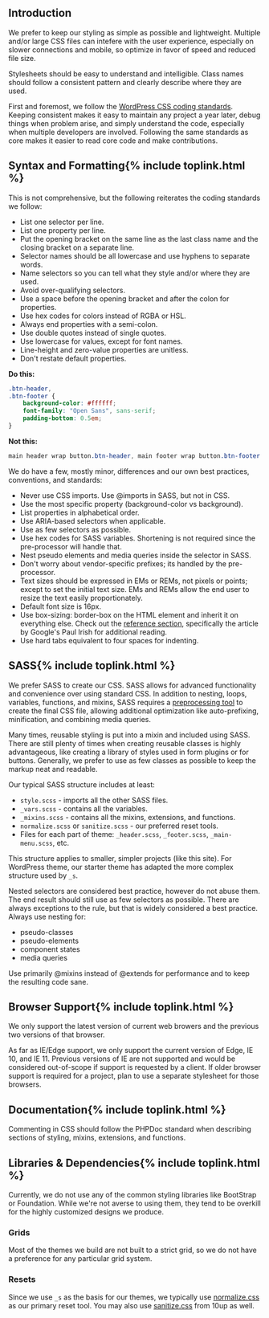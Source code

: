 
## Introduction

We prefer to keep our styling as simple as possible and lightweight. Multiple and/or large CSS files can intefere with the user experience, especially on slower connections and mobile, so optimize in favor of speed and reduced file size.

Stylesheets should be easy to understand and intelligible. Class names should follow a consistent pattern and clearly describe where they are used.

First and foremost, we follow the [WordPress CSS coding standards](https://make.wordpress.org/core/handbook/best-practices/coding-standards/css/). Keeping consistent makes it easy to maintain any project a year later, debug things when problem arise, and simply understand the code, especially when multiple developers are involved. Following the same standards as core makes it easier to read core code and make contributions.


<h2 id="syntax">Syntax and Formatting{% include toplink.html %}</h2>

This is not comprehensive, but the following reiterates the coding standards we follow:

* List one selector per line.
* List one property per line.
* Put the opening bracket on the same line as the last class name and the closing bracket on a separate line.
* Selector names should be all lowercase and use hyphens to separate words.
* Name selectors so you can tell what they style and/or where they are used.
* Avoid over-qualifying selectors.
* Use a space before the opening bracket and after the colon for properties.
* Use hex codes for colors instead of RGBA or HSL.
* Always end properties with a semi-colon.
* Use double quotes instead of single quotes.
* Use lowercase for values, except for font names.
* Line-height and zero-value properties are unitless.
* Don't restate default properties.

**Do this:**

```css
.btn-header,
.btn-footer {
	background-color: #ffffff;
	font-family: "Open Sans", sans-serif;
	padding-bottom: 0.5em;
}
```

**Not this:**

```css
main header wrap button.btn-header, main footer wrap button.btn-footer { background:#fff; font:"Open Sans", sans-serif; padding:0 0 0.5em 0; }
```

We do have a few, mostly minor, differences and our own best practices, conventions, and standards:

* Never use CSS imports. Use @imports in SASS, but not in CSS.
* Use the most specific property (background-color vs background).
* List properties in alphabetical order.
* Use ARIA-based selectors when applicable.
* Use as few selectors as possible.
* Use hex codes for SASS variables. Shortening is not required since the pre-processor will handle that.
* Nest pseudo elements and media queries inside the selector in SASS.
* Don't worry about vendor-specific prefixes; its handled by the pre-processor.
* Text sizes should be expressed in EMs or REMs, not pixels or points; except to set the initial text size. EMs and REMs allow the end user to resize the text easily proportionately.
* Default font size is 16px.
* Use box-sizing: border-box on the HTML element and inherit it on everything else. Check out the [reference section](/refs), specifically the article by Google's Paul Irish for additional reading.
* Use hard tabs equivalent to four spaces for indenting.


<h2 id="sass">SASS{% include toplink.html %}</h2>

We prefer SASS to create our CSS. SASS allows for advanced functionality and convenience over using standard CSS. In addition to nesting, loops, variables, functions, and mixins, SASS requires a [preprocessing tool](/tools) to create the final CSS file, allowing additional optimization like auto-prefixing, minification, and combining media queries.

Many times, reusable styling is put into a mixin and included using SASS. There are still plenty of times when creating reusable classes is highly advantageous, like creating a library of styles used in form plugins or for buttons. Generally, we prefer to use as few classes as possible to keep the markup neat and readable.

Our typical SASS structure includes at least:

* `style.scss` - imports all the other SASS files.
* `_vars.scss` - contains all the variables.
* `_mixins.scss` - contains all the mixins, extensions, and functions.
* `normalize.scss` or `sanitize.scss` - our preferred reset tools.
* Files for each part of theme: `_header.scss`, `_footer.scss`, `_main-menu.scss`, etc.

This structure applies to smaller, simpler projects (like this site). For WordPress theme, our starter theme has adapted the more complex structure used by `_s`.

Nested selectors are considered best practice, however do not abuse them. The end result should still use as few selectors as possible. There are always exceptions to the rule, but that is widely considered a best practice. Always use nesting for:

* pseudo-classes
* pseudo-elements
* component states
* media queries

Use primarily @mixins instead of @extends for performance and to keep the resulting code sane.


<h2 id="browsers">Browser Support{% include toplink.html %}</h2>

We only support the latest version of current web browers and the previous two versions of that browser.

As far as IE/Edge support, we only support the current version of Edge, IE 10, and IE 11. Previous versions of IE are not supported and would be considered out-of-scope if support is requested by a client. If older browser support is required for a project, plan to use a separate stylesheet for those browsers.


<h2 id="documentation">Documentation{% include toplink.html %}</h2>

Commenting in CSS should follow the PHPDoc standard when describing sections of styling, mixins, extensions, and functions.


<h2 id="libs">Libraries & Dependencies{% include toplink.html %}</h2>

Currently, we do not use any of the common styling libraries like BootStrap or Foundation. While we're not averse to using them, they tend to be overkill for the highly customized designs we produce.


### Grids

Most of the themes we build are not built to a strict grid, so we do not have a preference for any particular grid system.


### Resets

Since we use `_s` as the basis for our themes, we typically use [normalize.css](http://necolas.github.io/normalize.css/) as our primary reset tool. You may also use [sanitize.css](https://github.com/10up/sanitize.css) from 10up as well.
